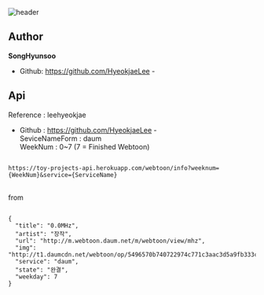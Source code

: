 ![header](https://capsule-render.vercel.app/api?type=slice&color=gradient&text=%20Webtoon-Hub%20%20&height=200&fontSize=100)
<br>
## Author
**SongHyunsoo** <br>
- Github: <https://github.com/HyeokjaeLee> - <br>
## Api
Reference : leehyeokjae <br>
- Github : <https://github.com/HyeokjaeLee> - <br>
SeviceNameForm : daum <br>
WeekNum : 0~7 (7 = Finished Webtoon) <br>
<pre>
<code>
https://toy-projects-api.herokuapp.com/webtoon/info?weeknum={WeekNum}&service={ServiceName}
</code>
</pre>
from <br>
<pre>
<code>
{
  "title": "0.0MHz",
  "artist": "장작",
  "url": "http://m.webtoon.daum.net/m/webtoon/view/mhz",
  "img": "http://t1.daumcdn.net/webtoon/op/5496570b740722974c771c3aac3d5a9fb333c0c8",
  "service": "daum",
  "state": "완결",
  "weekday": 7
}
</code>
</pre>
